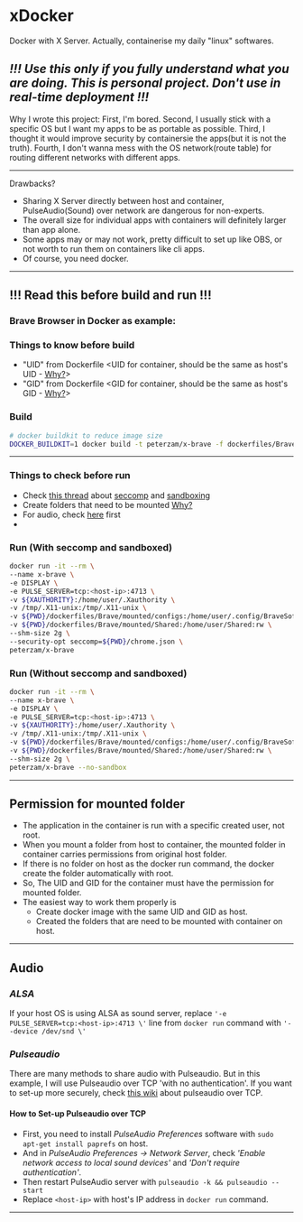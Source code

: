 # xDocker
Docker with X Server. Actually, containerise my daily "linux" softwares. 
## *!!! Use this only if you fully understand what you are doing. This is personal project. Don't use in real-time deployment !!!*
Why I wrote this project:
First, I'm bored. Second, I usually stick with a specific OS but I want my apps to be as portable as possible. Third, I thought it would improve security by containersie the apps(but it is not the truth). Fourth, I don't wanna mess with the OS network(route table) for routing different networks with different apps.

---
Drawbacks?
- Sharing X Server directly between host and container, PulseAudio(Sound) over network are dangerous for non-experts.
- The overall size for individual apps with containers will definitely larger than app alone.
- Some apps may or may not work, pretty difficult to set up like OBS, or not worth to run them on containers like cli apps.
- Of course, you need docker.

---

## !!! Read this before build and run !!! 
### Brave Browser in Docker as example:

### **Things to know before build**
- "UID" from Dockerfile \<UID for container, should be the same as host's UID - [Why?](#permission-for-mounted-folder)>
- "GID" from Dockerfile \<GID for container, should be the same as host's GID - [Why?](#permission-for-mounted-folder)>

### Build
```bash
# docker buildkit to reduce image size
DOCKER_BUILDKIT=1 docker build -t peterzam/x-brave -f dockerfiles/Brave/Dockerfile .
```
---

### **Things to check before run**
- Check [this thread](https://stackoverflow.com/questions/59087200/google-chrome-failed-to-move-to-new-namespace) about [seccomp](https://docs.docker.com/engine/security/seccomp/) and [sandboxing](https://chromium.googlesource.com/chromium/src/+/HEAD/docs/design/sandbox.md)
- Create folders that need to be mounted [Why?](#permission-for-mounted-folder)
- For audio, check [here](#audio) first
- 

### Run (With seccomp and sandboxed)
```bash
docker run -it --rm \
--name x-brave \
-e DISPLAY \
-e PULSE_SERVER=tcp:<host-ip>:4713 \
-v ${XAUTHORITY}:/home/user/.Xauthority \
-v /tmp/.X11-unix:/tmp/.X11-unix \
-v ${PWD}/dockerfiles/Brave/mounted/configs:/home/user/.config/BraveSoftware:rw \
-v ${PWD}/dockerfiles/Brave/mounted/Shared:/home/user/Shared:rw \
--shm-size 2g \
--security-opt seccomp=${PWD}/chrome.json \
peterzam/x-brave
```

### Run (Without seccomp and sandboxed)
```bash
docker run -it --rm \
--name x-brave \
-e DISPLAY \
-e PULSE_SERVER=tcp:<host-ip>:4713 \
-v ${XAUTHORITY}:/home/user/.Xauthority \
-v /tmp/.X11-unix:/tmp/.X11-unix \
-v ${PWD}/dockerfiles/Brave/mounted/configs:/home/user/.config/BraveSoftware:rw \
-v ${PWD}/dockerfiles/Brave/mounted/Shared:/home/user/Shared:rw \
--shm-size 2g \
peterzam/x-brave --no-sandbox
```

---

## **Permission for mounted folder**
- The application in the container is run with a specific created user, not root.
- When you mount a folder from host to container, the mounted folder in container carries permissions from original host folder.
- If there is no folder on host as the docker run command, the docker create the folder automatically with root.
- So, The UID and GID for the container must have the permission for mounted folder.
- The easiest way to work them properly is 
    - Create docker image with the same UID and GID as host. 
    - Created the folders that are need to be mounted with container on host.

---

## **Audio**

### *ALSA*
If your host OS is using ALSA as sound server, replace 
`'-e PULSE_SERVER=tcp:<host-ip>:4713 \'` line from `docker run` command with `'--device /dev/snd \'`

### *Pulseaudio*
There are many methods to share audio with Pulseaudio. But in this example, I will use Pulseaudio over TCP 'with no authentication'.
If you want to set-up more securely, check [this wiki](https://github.com/mviereck/x11docker/wiki/Container-sound:-ALSA-or-Pulseaudio#pulseaudio-over-tcp) 
about pulseaudio over TCP.


#### **How to Set-up Pulseaudio over TCP**
- First, you need to install *PulseAudio Preferences* software with `sudo apt-get install paprefs` on host.
- And in *PulseAudio Preferences -> Network Server*, check *'Enable network access to local sound devices'* and *'Don't require authentication'*.
- Then restart PulseAudio server with `pulseaudio -k && pulseaudio --start`
- Replace `<host-ip>` with host's IP address in `docker run` command.

---
